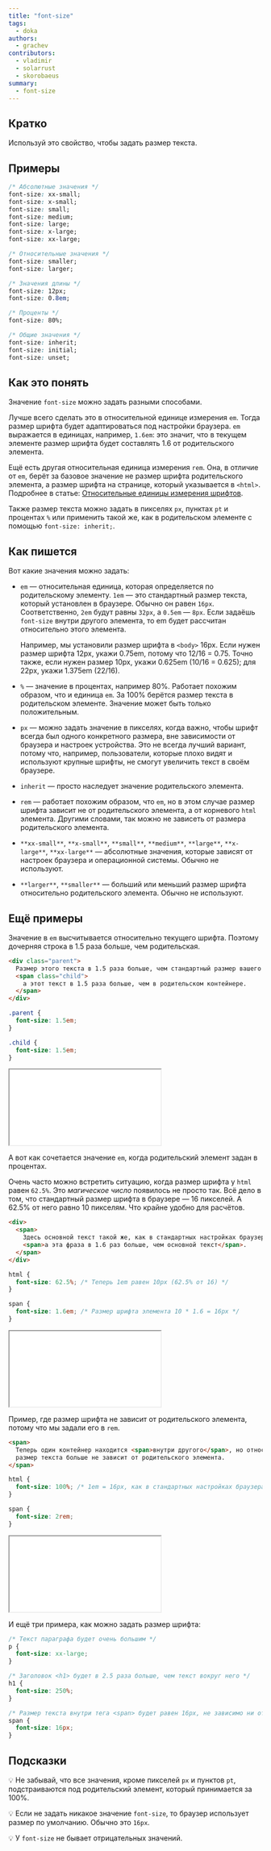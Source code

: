 ```yaml
---
title: "font-size"
tags:
  - doka
authors:
  - grachev
contributors:
  - vladimir
  - solarrust
  - skorobaeus
summary:
  - font-size
---
```


## Кратко

Используй это свойство, чтобы задать размер текста.

## Примеры

```css
/* Абсолютные значения */
font-size: xx-small;
font-size: x-small;
font-size: small;
font-size: medium;
font-size: large;
font-size: x-large;
font-size: xx-large;

/* Относительные значения */
font-size: smaller;
font-size: larger;

/* Значения длины */
font-size: 12px;
font-size: 0.8em;

/* Проценты */
font-size: 80%;

/* Общие значения */
font-size: inherit;
font-size: initial;
font-size: unset;
```

## Как это понять

Значение `font-size` можно задать разными способами.

Лучше всего сделать это в относительной единице измерения `em`. Тогда размер шрифта будет адаптироваться под настройки браузера. `em` выражается в единицах, например, `1.6em`: это значит, что в текущем элементе размер шрифта будет составлять 1.6 от родительского элемента.

Ещё есть другая относительная единица измерения `rem`. Она, в отличие от `em`, берёт за базовое значение не размер шрифта родительского элемента, а размер шрифта на странице, который указывается в `<html>`. Подробнее в статье: [Относительные единицы измерения шрифтов](/css/doka/rem-em/).

Также размер текста можно задать в пикселях `px`, пунктах `pt` и процентах `%` или применить такой же, как в родительском элементе с помощью `font-size: inherit;`.

## Как пишется

Вот какие значения можно задать:

- `em` — относительная единица, которая определяется по родительскому элементу. `1em` — это стандартный размер текста, который установлен в браузере. Обычно он равен `16px`. Соответственно, `2em` будут равны `32px`, а `0.5em` — `8px`. Если задаёшь `font-size` внутри другого элемента, то em будет рассчитан относительно этого элемента.

  Например, мы установили размер шрифта в `<body>` 16px. Если нужен размер шрифта 12px, укажи 0.75em, потому что 12/16 = 0.75. Точно также, если нужен размер 10px, укажи 0.625em (10/16 = 0.625); для 22px, укажи 1.375em (22/16).

- `%` — значение в процентах, например 80%. Работает похожим образом, что и единица `em`. За 100% берётся размер текста в родительском элементе. Значение может быть только положительным.

- `px` — можно задать значение в пикселях, когда важно, чтобы шрифт всегда был одного конкретного размера, вне зависимости от браузера и настроек устройства. Это не всегда лучший вариант, потому что, например, пользователи, которые плохо видят и используют крупные шрифты, не смогут увеличить текст в своём браузере.

- `inherit` — просто наследует значение родительского элемента.

- `rem` — работает похожим образом, что `em`, но в этом случае размер шрифта зависит не от родительского элемента, а от корневого `html` элемента. Другими словами, так можно не зависеть от размера родительского элемента.

- `**xx-small**`, `**x-small**`, `**small**`, `**medium**`, `**large**`, `**x-large**`, `**xx-large**` — абсолютные значения, которые зависят от настроек браузера и операционной системы. Обычно не используют.

- `**larger**`, `**smaller**` — больший или меньший размер шрифта относительно родительского элемента. Обычно не используют.

## Ещё примеры

Значение в `em` высчитывается относительно текущего шрифта. Поэтому дочерняя строка в 1.5 раза больше, чем родительская.

```html
<div class="parent">
  Размер этого текста в 1.5 раза больше, чем стандартный размер вашего браузера,
  <span class="child">
    а этот текст в 1.5 раза больше, чем в родительском контейнере.
  </span>
</div>
```

```css
.parent {
  font-size: 1.5em;
}

.child {
  font-size: 1.5em;
}
```

<iframe title="Размер шрифта в em" src="demos/em.html"></iframe>

А вот как сочетается значение `em`, когда родительский элемент задан в процентах.

Очень часто можно встретить ситуацию, когда размер шрифта у `html` равен `62.5%`. Это _магическое число_ появилось не просто так. Всё дело в том, что стандартный размер шрифта в браузере — 16 пикселей. А 62.5% от него равно 10 пикселям. Что крайне удобно для расчётов.

```html
<div>
  <span>
    Здесь основной текст такой же, как в стандартных настройках браузера,
    <span>а эта фраза в 1.6 раз больше, чем основной текст</span>.
  </span>
</div>
```

```css
html {
  font-size: 62.5%; /* Теперь 1em равен 10px (62.5% от 16) */
}

span {
  font-size: 1.6em; /* Размер шрифта элемента 10 * 1.6 = 16px */
}
```

<iframe title="Размер шрифта в em" src="demos/em-2.html"></iframe>

Пример, где размер шрифта не зависит от родительского элемента, потому что мы задали его в `rem`.

```html
<span>
  Теперь один контейнер находится <span>внутри другого</span>, но относительный
  размер текста больше не зависит от родительского элемента.
</span>
```

```css
html {
  font-size: 100%; /* 1em = 16px, как в стандартных настройках браузера */
}

span {
  font-size: 2rem;
}
```

<iframe title="Размер шрифта в rem" src="demos/rem.html"></iframe>

И ещё три примера, как можно задать размер шрифта:

```css
/* Текст параграфа будет очень большим */
p {
  font-size: xx-large;
}

/* Заголовок <h1> будет в 2.5 раза больше, чем текст вокруг него */
h1 {
  font-size: 250%;
}

/* Размер текста внутри тега <span> будет равен 16px, не зависимо ни от чего */
span {
  font-size: 16px;
}
```

## Подсказки

💡 Не забывай, что все значения, кроме пикселей `px` и пунктов `pt`, подстраиваются под родительский элемент, который принимается за 100%.

💡 Если не задать никакое значение `font-size`, то браузер использует размер по умолчанию. Обычно это `16px`.

💡 У `font-size` не бывает отрицательных значений.
